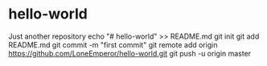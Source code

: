 # hello-world
Just another repository 
echo "# hello-world" >> README.md
git init
git add README.md
git commit -m "first commit"
git remote add origin https://github.com/LoneEmperor/hello-world.git
git push -u origin master
